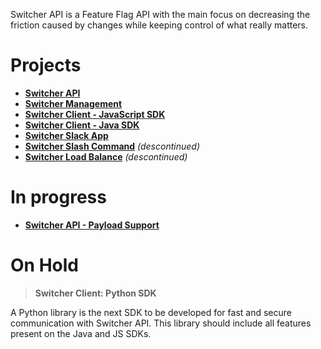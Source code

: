 Switcher API is a Feature Flag API with the main focus on decreasing the friction caused by changes while keeping control of what really matters.

# Projects
- [**Switcher API**](https://github.com/switcherapi/switcher-api)
- [**Switcher Management**](https://github.com/switcherapi/switcher-management)
- [**Switcher Client - JavaScript SDK**](https://github.com/switcherapi/switcher-client-master)
- [**Switcher Client - Java SDK**](https://github.com/switcherapi/switcher-client)
- [**Switcher Slack App**](https://github.com/switcherapi/switcher-slack-app)
- [**Switcher Slash Command**](https://github.com/switcherapi/switcher-slash-webhook) *(descontinued)*
- [**Switcher Load Balance**](https://github.com/switcherapi/switcher-load-balance) *(descontinued)*

# In progress

- [**Switcher API - Payload Support**](https://github.com/orgs/switcherapi/projects/4)

# On Hold

> **Switcher Client: Python SDK**

A Python library is the next SDK to be developed for fast and secure communication with Switcher API.
This library should include all features present on the Java and JS SDKs.
